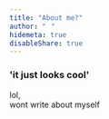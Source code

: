 ```yaml
---
title: "About me?"
author: "⠀"
hidemeta: true
disableShare: true
---
```

### 'it just looks cool' 
lol, \
wont write about myself